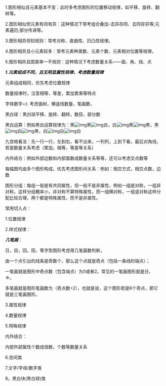 1.图形相似且元素基本不变：此时多考虑图形的位置移动规律，如平移、旋转、翻转等。

2.图形相似但元素有同有异：这种情况下常考组合叠加-去异存同、去同存异等;元素遍历;部分传递等。

3.图形相异但较规则：常考对称、直曲性、凹凸性规律。

4.图形相异且小元素较多：常考元素种类数、元素个数、元素相对位置等规律。

5.图形相异且图案单一不规则：这种情况下考虑数量关系——面、角、线、点



***1.元素组成不同，且无明显属性规律，考虑数量规律***

元素组成相同，优先考虑位置规律

数量规律时，注意相等，等差，累加累乘等特点

字体数字=》考虑面树，横竖线数量，笔画数，





黑白球：黑白球平移、旋转、翻转，数目，部分数

黑白运算：例如黑白运算规律为：黑![img](https://fb.fbstatic.cn/api/planet/accessories/formulas?latex=BtzJZPM8PjZ_5w9M2YJSYQ)黑![img](https://fb.fbstatic.cn/api/planet/accessories/formulas?latex=rj6W22mVYNX_YbwkMquVUw)白，白![img](https://fb.fbstatic.cn/api/planet/accessories/formulas?latex=BtzJZPM8PjZ_5w9M2YJSYQ)黑![img](https://fb.fbstatic.cn/api/planet/accessories/formulas?latex=rj6W22mVYNX_YbwkMquVUw)黑，黑![img](https://fb.fbstatic.cn/api/planet/accessories/formulas?latex=BtzJZPM8PjZ_5w9M2YJSYQ)白![img](https://fb.fbstatic.cn/api/planet/accessories/formulas?latex=rj6W22mVYNX_YbwkMquVUw)黑，白![img](https://fb.fbstatic.cn/api/planet/accessories/formulas?latex=BtzJZPM8PjZ_5w9M2YJSYQ)白![img](https://fb.fbstatic.cn/api/planet/accessories/formulas?latex=rj6W22mVYNX_YbwkMquVUw)白

九宫格看法：先一行一行，左到右，看不出来，一列列，上到下看，最后对角线，若是数量关系考虑（累加，相等，等差等关系）

内外结合：例如外部边数和内部面数成数量关系等等，还可以考虑交点数等



每幅图均由多个图形构成，优先考虑图形间关系：例如：相交方式，相交点数，边数





图形分组：每组一般是有共同属性，但一般不是非属性，例如一组是对称，一组非对称，这样分组概率小，非对称不算特殊属性，而一组横对称，一组竖对称这样分配比较合理，两个都是特殊属性，而不是非属性。



常用切入点：

1.位置规律



2.样式规律：

***几笔画***：

日，目，回，田，等字型图形考虑用几笔画数判断，

由一个点引出的线条是奇数个，那么这个点就是奇点（包括一条线的端点）；

一笔画就是图形中奇点数（包含端点）为0或者2。常见的一笔画图形就是日、☆。

多笔画就是图形笔画数为（奇点数÷2），也就是说，这个图形若是6个奇点，那它就是三笔画图形。







3.属性规律



4.数量规律



5.特殊规律



内外结合： 

内部外部属性个数成倍数，个数等数量关系





6.空间类



7.文字/字母/数字类



8。黑白块(黑白球)类